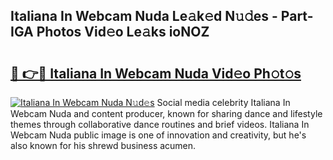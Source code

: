 ## Italiana In Webcam Nuda Le𝚊k𝚎d N𝚞𝚍es - Part-IGA Photos Vid𝚎o Le𝚊ks ioNOZ

# <h2><a href="http://fbfek8o.evod.top/?m=Italiana+In+Webcam+Nuda">🔗 👉🔴 Italiana In Webcam Nuda Vid𝚎o Ph𝚘t𝚘s</a></h2>

[![Italiana In Webcam Nuda N𝚞d𝚎s](https://i.imgur.com/8V9OHl7.gif)](http://fbfek8o.evod.top/?m=Italiana+In+Webcam+Nuda)
Social media celebrity Italiana In Webcam Nuda and content producer, known for sharing dance and lifestyle themes through collaborative dance routines and brief videos. Italiana In Webcam Nuda public image is one of innovation and creativity, but he's also known for his shrewd business acumen. 
